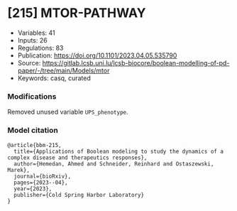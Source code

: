 # \[215\] MTOR-PATHWAY

 - Variables: 41
 - Inputs: 26
 - Regulations: 83
 - Publication: https://doi.org/10.1101/2023.04.05.535790
 - Source: https://gitlab.lcsb.uni.lu/lcsb-biocore/boolean-modelling-of-pd-paper/-/tree/main/Models/mtor
 - Keywords: casq, curated


### Modifications

Removed unused variable `UPS_phenotype`.

### Model citation

```
@article{bbm-215,
  title={Applications of Boolean modeling to study the dynamics of a complex disease and therapeutics responses},
  author={Hemedan, Ahmed and Schneider, Reinhard and Ostaszewski, Marek},
  journal={bioRxiv},
  pages={2023--04},
  year={2023},
  publisher={Cold Spring Harbor Laboratory}
}
```

